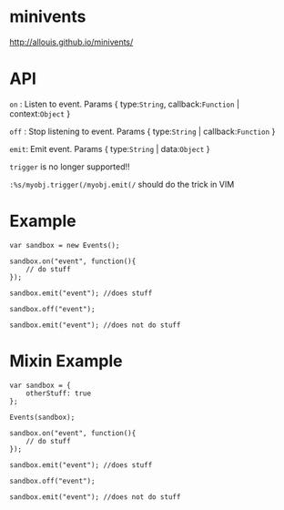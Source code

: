 minivents
=========

http://allouis.github.io/minivents/

API
===

`on` : Listen to event. Params { type:`String`, callback:`Function` | context:`Object` }
    
`off` : Stop listening to event. Params { type:`String` | callback:`Function` } 
    
`emit`: Emit event. Params { type:`String` | data:`Object` } 

`trigger` is no longer supported!!

`:%s/myobj.trigger(/myobj.emit(/` should do the trick in VIM
    
Example
=======

    var sandbox = new Events();
    
    sandbox.on("event", function(){
        // do stuff
    });

    sandbox.emit("event"); //does stuff

    sandbox.off("event");

    sandbox.emit("event"); //does not do stuff
    
Mixin Example
=======

    var sandbox = {
        otherStuff: true
    };
    
    Events(sandbox);
    
    sandbox.on("event", function(){
        // do stuff
    });

    sandbox.emit("event"); //does stuff

    sandbox.off("event");

    sandbox.emit("event"); //does not do stuff
    
